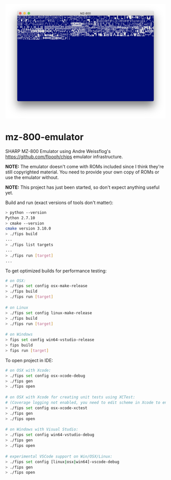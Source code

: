 ![MZ-800](misc/cgrom_dump.png)

# mz-800-emulator

SHARP MZ-800 Emulator using Andre Weissflog's https://github.com/floooh/chips emulator infrastructure.

**NOTE:** The emulator doesn't come with ROMs included since I think they're still copyrighted material. You need to provide your own copy of ROMs or use the emulator without.

**NOTE:** This project has just been started, so don't expect anything useful yet.

Build and run (exact versions of tools don't matter):

```bash
> python --version
Python 2.7.10
> cmake --version
cmake version 3.10.0
> ./fips build
...
> ./fips list targets
...
> ./fips run [target]
...
```

To get optimized builds for performance testing:

```bash
# on OSX:
> ./fips set config osx-make-release
> ./fips build
> ./fips run [target]

# on Linux
> ./fips set config linux-make-release
> ./fips build
> ./fips run [target]

# on Windows
> fips set config win64-vstudio-release
> fips build
> fips run [target]
```

To open project in IDE:
```bash
# on OSX with Xcode:
> ./fips set config osx-xcode-debug
> ./fips gen
> ./fips open

# on OSX with Xcode for creating unit tests using XCTest:
# (Coverage logging not enabled, you need to edit scheme in Xcode to enable)
> ./fips set config osx-xcode-xctest
> ./fips gen
> ./fips open

# on Windows with Visual Studio:
> ./fips set config win64-vstudio-debug
> ./fips gen
> ./fips open

# experimental VSCode support on Win/OSX/Linux:
> ./fips set config [linux|osx|win64]-vscode-debug
> ./fips gen
> ./fips open
```

